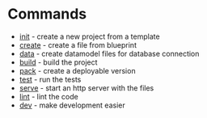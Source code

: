 # Commands

* [init] - create a new project from a template
* [create] - create a file from blueprint
* [data] - create datamodel files for database connection
* [build] - build the project
* [pack] - create a deployable version
* [test] - run the tests
* [serve] - start an http server with the files
* [lint] - lint the code
* [dev] - make development easier

[init]: commands/init.md
[create]: commands/create.md
[data]: commands/data.md
[build]: commands/build.md
[pack]: commands/pack.md
[test]: commands/test.md
[serve]: commands/serve.md
[lint]: commands/lint.md
[dev]: commands/dev.md